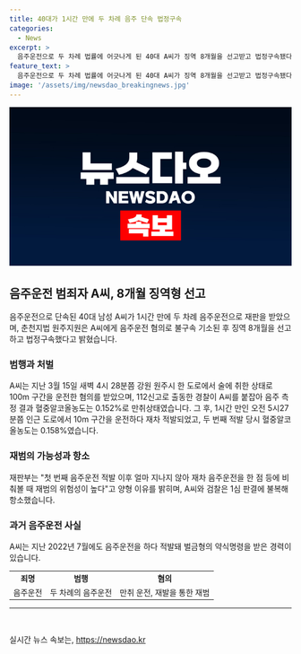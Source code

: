 ```yaml
---
title: 40대가 1시간 만에 두 차례 음주 단속 법정구속
categories:
  - News
excerpt: >
  음주운전으로 두 차례 법률에 어긋나게 된 40대 A씨가 징역 8개월을 선고받고 법정구속됐다. A씨는 단속 후 1시간 만에 또다시 음주운전으로 적발되었으며, 지난해에도 음주운전으로 벌금을 받았던 전력이 있는 것으로 알려졌다. 재판부는 재범 위험성을 감안하여 양형 결정했으며, A씨와 검찰은 이에 항소했다. (150자)
feature_text: >
  음주운전으로 두 차례 법률에 어긋나게 된 40대 A씨가 징역 8개월을 선고받고 법정구속됐다. A씨는 단속 후 1시간 만에 또다시 음주운전으로 적발되었으며, 지난해에도 음주운전으로 벌금을 받았던 전력이 있는 것으로 알려졌다. 재판부는 재범 위험성을 감안하여 양형 결정했으며, A씨와 검찰은 이에 항소했다. (150자)
image: '/assets/img/newsdao_breakingnews.jpg'
---
```


<p><img src="/assets/img/newsdao_breakingnews.jpg" alt="cryptoinkorea 속보" /></p>

<h2 data-ke-size="size26">음주운전 범죄자 A씨, 8개월 징역형 선고</h2>

<p data-ke-size="size16">음주운전으로 단속된 40대 남성 A씨가 1시간 만에 두 차례 음주운전으로 재판을 받았으며, 춘천지법 원주지원은 A씨에게 음주운전 혐의로 불구속 기소된 후 징역 8개월을 선고하고 법정구속했다고 밝혔습니다.</p>

<h3>범행과 처벌</h3>

<p data-ke-size="size16">A씨는 지난 3월 15일 새벽 4시 28분쯤 강원 원주시 한 도로에서 술에 취한 상태로 100m 구간을 운전한 혐의를 받았으며, 112신고로 출동한 경찰이 A씨를 붙잡아 음주 측정 결과 혈중알코올농도는 0.152%로 만취상태였습니다. 그 후, 1시간 만인 오전 5시27분쯤 인근 도로에서 10m 구간을 운전하다 재차 적발되었고, 두 번째 적발 당시 혈중알코올농도는 0.158%였습니다.</p>

<h3>재범의 가능성과 항소</h3>

<p data-ke-size="size16">재판부는 "첫 번째 음주운전 적발 이후 얼마 지나지 않아 재차 음주운전을 한 점 등에 비춰볼 때 재범의 위험성이 높다"고 양형 이유를 밝히며, A씨와 검찰은 1심 판결에 불복해 항소했습니다.</p>

<h3>과거 음주운전 사실</h3>

<p data-ke-size="size16">A씨는 지난 2022년 7월에도 음주운전을 하다 적발돼 벌금형의 약식명령을 받은 경력이 있습니다.</p>

<table>
    <tr>
        <td style="text-align: center; height: 17px;"><b>죄명</b></td>
        <td style="text-align: center; height: 17px;"><b>범행</b></td>
        <td style="text-align: center; height: 17px;"><b>혐의</b></td>
    </tr>
    <tr>
        <td style="text-align: center; height: 17px;">음주운전</td>
        <td style="text-align: center; height: 17px;">두 차례의 음주운전</td>
        <td style="text-align: center; height: 17px;">만취 운전, 재발을 통한 재범</td>
    </tr>
</table>

<hr>

<p data-ke-size="size16">&nbsp;</p>
실시간 뉴스 속보는, <a href="https://newsdao.kr" rel="dofollow">https://newsdao.kr</a>


